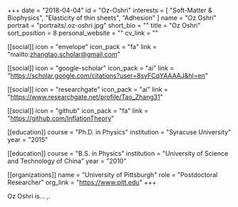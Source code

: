 +++
date = "2018-04-04"
id = "Oz-Oshri"
interests = [ "Soft-Matter & Biophysics",
    "Elasticity of thin sheets",
    "Adhesion" ]
name = "Oz Oshri"
portrait = "portraits/.oz-oshri.jpg"
short_bio = ""
title = "Oz Oshri"
sort_position = 8
personal_website = ""
cv_link = ""

[[social]]
    icon = "envelope"
    icon_pack = "fa"
    link = "mailto:zhangtao.scholar@gmail.com"

[[social]]
    icon = "google-scholar"
    icon_pack = "ai"
    link = "https://scholar.google.com/citations?user=8svFCqYAAAAJ&hl=en"

[[social]]
    icon = "researchgate"
    icon_pack = "ai"
    link = "https://www.researchgate.net/profile/Tao_Zhang31"

[[social]]
    icon = "github"
    icon_pack = "fa"
    link = "https://github.com/InflationTheory"

[[education]]
    course = "Ph.D. in Physics"
    institution = "Syracuse University"
    year = "2015"

[[education]]
  course = "B.S. in Physics"
  institution = "University of Science and Technology of China"
  year = "2010"

[[organizations]]
    name = "University of Pittsburgh"
    role = "Postdoctoral Researcher"
    org_link = "https://www.pitt.edu"
+++

<div style="text-align: justify">
<p> Oz Oshri is... ,. </p>
</div>
